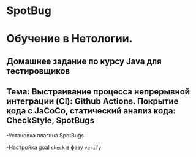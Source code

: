 # SpotBug

# Обучение в Нетологии.

## Домашнее задание по курсу Java для тестировщиков

## Тема: Выстраивание процесса непрерывной интеграции (CI): Github Actions. Покрытие кода с JaCoCo, статический анализ кода: CheckStyle, SpotBugs

-Установка плагина SpotBugs

-Настройка goal ``` check ``` в фазу ``` verify ``` 
